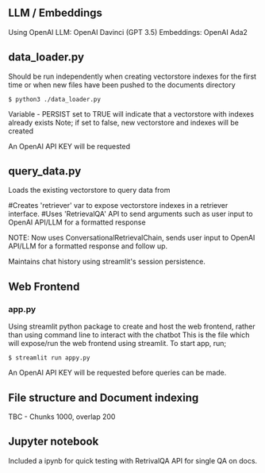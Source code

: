 ## LLM / Embeddings
Using OpenAI LLM: OpenAI Davinci (GPT 3.5)
Embeddings: OpenAI Ada2


## data_loader.py 
Should be run independently when creating vectorstore indexes for the first time or when new files have been pushed to the documents directory

`$ python3 ./data_loader.py`

Variable - 
PERSIST set to TRUE will indicate that a vectorstore with indexes already exists
Note; if set to false, new vectorstore and indexes will be created

An OpenAI API KEY will be requested


## query_data.py
Loads the existing vectorstore to query data from

#Creates 'retriever' var to expose vectorstore indexes in a retriever interface.
#Uses 'RetrievalQA' API to send arguments such as user input to OpenAI API/LLM for a formatted response

NOTE: Now uses ConversationalRetrievalChain, sends user input to OpenAI API/LLM for a formatted response and follow up. 

Maintains chat history using streamlit's session persistence.

## Web Frontend
### app.py

Using streamlit python package to create and host the web frontend, rather than using command line to interact with the chatbot
This is the file which will expose/run the web frontend using streamlit. To start app, run;

```$ streamlit run appy.py```

An OpenAI API KEY will be requested before queries can be made.


## File structure and Document indexing
TBC - Chunks 1000, overlap 200


## Jupyter notebook
Included a ipynb for quick testing with RetrivalQA API for single QA on docs.

